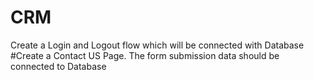 # CRM
Create a Login and Logout flow which will be connected with Database #Create a Contact US Page. The form submission data should be connected to Database
